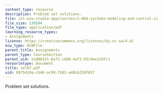 ```yaml
---
content_type: resource
description: Problem set solutions.
file: /ol-ocw-studio-app/courses/2-004-systems-modeling-and-control-ii-fall-2007/8975419acb4bac99f263a49cb259f657_sol07.pdf
file_size: 139594
file_type: application/pdf
learning_resource_types:
- Assignments
license: https://creativecommons.org/licenses/by-nc-sa/4.0/
ocw_type: OCWFile
parent_title: Assignments
parent_type: CourseSection
parent_uid: e1d08321-8a72-cdd0-4af2-03c9ee12dfc1
resourcetype: Document
title: sol07.pdf
uid: 8975419a-cb4b-ac99-f263-a49cb259f657
---
```

Problem set solutions.